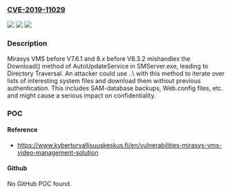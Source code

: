 ### [CVE-2019-11029](https://cve.mitre.org/cgi-bin/cvename.cgi?name=CVE-2019-11029)
![](https://img.shields.io/static/v1?label=Product&message=n%2Fa&color=blue)
![](https://img.shields.io/static/v1?label=Version&message=n%2Fa&color=blue)
![](https://img.shields.io/static/v1?label=Vulnerability&message=n%2Fa&color=brighgreen)

### Description

Mirasys VMS before V7.6.1 and 8.x before V8.3.2 mishandles the Download() method of AutoUpdateService in SMServer.exe, leading to Directory Traversal. An attacker could use ..\ with this method to iterate over lists of interesting system files and download them without previous authentication. This includes SAM-database backups, Web.config files, etc. and might cause a serious impact on confidentiality.

### POC

#### Reference
- https://www.kyberturvallisuuskeskus.fi/en/vulnerabilities-mirasys-vms-video-management-solution

#### Github
No GitHub POC found.

